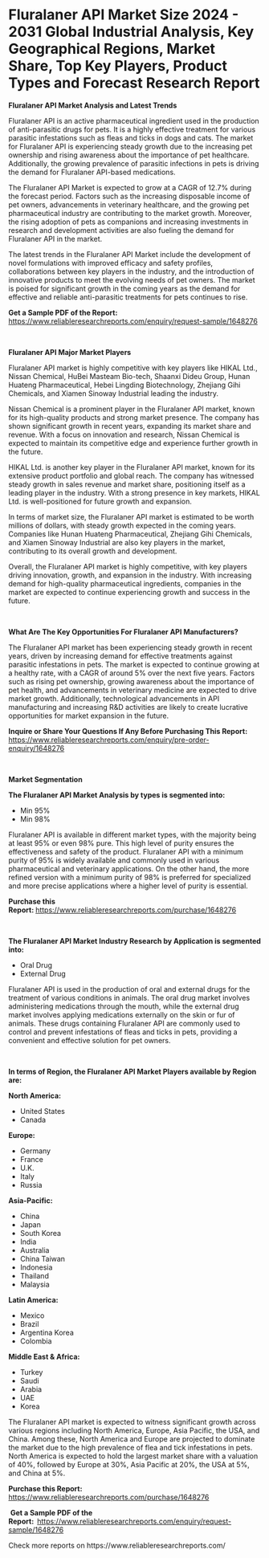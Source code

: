 <p><h1>Fluralaner API Market Size 2024 - 2031 Global Industrial Analysis, Key Geographical Regions, Market Share, Top Key Players, Product Types and Forecast Research Report</h1></p><p><strong>Fluralaner API Market Analysis and Latest Trends</strong></p>
<p><p>Fluralaner API is an active pharmaceutical ingredient used in the production of anti-parasitic drugs for pets. It is a highly effective treatment for various parasitic infestations such as fleas and ticks in dogs and cats. The market for Fluralaner API is experiencing steady growth due to the increasing pet ownership and rising awareness about the importance of pet healthcare. Additionally, the growing prevalence of parasitic infections in pets is driving the demand for Fluralaner API-based medications.</p><p>The Fluralaner API Market is expected to grow at a CAGR of 12.7% during the forecast period. Factors such as the increasing disposable income of pet owners, advancements in veterinary healthcare, and the growing pet pharmaceutical industry are contributing to the market growth. Moreover, the rising adoption of pets as companions and increasing investments in research and development activities are also fueling the demand for Fluralaner API in the market.</p><p>The latest trends in the Fluralaner API Market include the development of novel formulations with improved efficacy and safety profiles, collaborations between key players in the industry, and the introduction of innovative products to meet the evolving needs of pet owners. The market is poised for significant growth in the coming years as the demand for effective and reliable anti-parasitic treatments for pets continues to rise.</p></p>
<p><strong>Get a Sample PDF of the Report:&nbsp;</strong> <a href="https://www.reliableresearchreports.com/enquiry/request-sample/1648276">https://www.reliableresearchreports.com/enquiry/request-sample/1648276</a></p>
<p>&nbsp;</p>
<p><strong>Fluralaner API Major Market Players</strong></p>
<p><p>Fluralaner API market is highly competitive with key players like HIKAL Ltd., Nissan Chemical, HuBei Masteam Bio-tech, Shaanxi Dideu Group, Hunan Huateng Pharmaceutical, Hebei Lingding Biotechnology, Zhejiang Gihi Chemicals, and Xiamen Sinoway Industrial leading the industry.</p><p>Nissan Chemical is a prominent player in the Fluralaner API market, known for its high-quality products and strong market presence. The company has shown significant growth in recent years, expanding its market share and revenue. With a focus on innovation and research, Nissan Chemical is expected to maintain its competitive edge and experience further growth in the future.</p><p>HIKAL Ltd. is another key player in the Fluralaner API market, known for its extensive product portfolio and global reach. The company has witnessed steady growth in sales revenue and market share, positioning itself as a leading player in the industry. With a strong presence in key markets, HIKAL Ltd. is well-positioned for future growth and expansion.</p><p>In terms of market size, the Fluralaner API market is estimated to be worth millions of dollars, with steady growth expected in the coming years. Companies like Hunan Huateng Pharmaceutical, Zhejiang Gihi Chemicals, and Xiamen Sinoway Industrial are also key players in the market, contributing to its overall growth and development.</p><p>Overall, the Fluralaner API market is highly competitive, with key players driving innovation, growth, and expansion in the industry. With increasing demand for high-quality pharmaceutical ingredients, companies in the market are expected to continue experiencing growth and success in the future.</p></p>
<p>&nbsp;</p>
<p><strong>What Are The Key Opportunities For Fluralaner API Manufacturers?</strong></p>
<p><p>The Fluralaner API market has been experiencing steady growth in recent years, driven by increasing demand for effective treatments against parasitic infestations in pets. The market is expected to continue growing at a healthy rate, with a CAGR of around 5% over the next five years. Factors such as rising pet ownership, growing awareness about the importance of pet health, and advancements in veterinary medicine are expected to drive market growth. Additionally, technological advancements in API manufacturing and increasing R&D activities are likely to create lucrative opportunities for market expansion in the future.</p></p>
<p><strong>Inquire or Share Your Questions If Any Before Purchasing This Report:</strong> <a href="https://www.reliableresearchreports.com/enquiry/pre-order-enquiry/1648276">https://www.reliableresearchreports.com/enquiry/pre-order-enquiry/1648276</a></p>
<p>&nbsp;</p>
<p><strong>Market Segmentation</strong></p>
<p><strong>The Fluralaner API Market Analysis by types is segmented into:</strong></p>
<p><ul><li>Min 95%</li><li>Min 98%</li></ul></p>
<p><p>Fluralaner API is available in different market types, with the majority being at least 95% or even 98% pure. This high level of purity ensures the effectiveness and safety of the product. Fluralaner API with a minimum purity of 95% is widely available and commonly used in various pharmaceutical and veterinary applications. On the other hand, the more refined version with a minimum purity of 98% is preferred for specialized and more precise applications where a higher level of purity is essential.</p></p>
<p><strong>Purchase this Report:&nbsp;</strong><a href="https://www.reliableresearchreports.com/purchase/1648276">https://www.reliableresearchreports.com/purchase/1648276</a></p>
<p>&nbsp;</p>
<p><strong>The Fluralaner API Market Industry Research by Application is segmented into:</strong></p>
<p><ul><li>Oral Drug</li><li>External Drug</li></ul></p>
<p><p>Fluralaner API is used in the production of oral and external drugs for the treatment of various conditions in animals. The oral drug market involves administering medications through the mouth, while the external drug market involves applying medications externally on the skin or fur of animals. These drugs containing Fluralaner API are commonly used to control and prevent infestations of fleas and ticks in pets, providing a convenient and effective solution for pet owners.</p></p>
<p>&nbsp;</p>
<p><strong>In terms of Region, the Fluralaner API Market Players available by Region are:</strong></p>
<p>
    <p> <strong> North America: </strong>
        <ul>
            <li>United States</li>
            <li>Canada</li>
        </ul>
        </p> 
    <p> <strong> Europe: </strong>
        <ul>
            <li>Germany</li>
            <li>France</li>
            <li>U.K.</li>
            <li>Italy</li>
            <li>Russia</li>
        </ul>
        </p> 
    <p> <strong> Asia-Pacific: </strong>
        <ul>
            <li>China</li>
            <li>Japan</li>
            <li>South Korea</li>
            <li>India</li>
            <li>Australia</li>
            <li>China Taiwan</li>
            <li>Indonesia</li>
            <li>Thailand</li>
            <li>Malaysia</li>
        </ul>
        </p> 
    <p> <strong> Latin America: </strong>
        <ul>
            <li>Mexico</li>
            <li>Brazil</li>
            <li>Argentina Korea</li>
            <li>Colombia</li>
        </ul>
        </p> 
    <p> <strong> Middle East & Africa: </strong>
        <ul>
            <li>Turkey</li>
            <li>Saudi</li>
            <li>Arabia</li>
            <li>UAE</li>
            <li>Korea</li>
        </ul>
    </p>
    </p>
<p><p>The Fluralaner API market is expected to witness significant growth across various regions including North America, Europe, Asia Pacific, the USA, and China. Among these, North America and Europe are projected to dominate the market due to the high prevalence of flea and tick infestations in pets. North America is expected to hold the largest market share with a valuation of 40%, followed by Europe at 30%, Asia Pacific at 20%, the USA at 5%, and China at 5%.</p></p>
<p><strong>Purchase this Report: </strong><a href="https://www.reliableresearchreports.com/purchase/1648276">https://www.reliableresearchreports.com/purchase/1648276</a></p>
<p>&nbsp;<strong>Get a Sample PDF of the Report:&nbsp;&nbsp;</strong><a href="https://www.reliableresearchreports.com/enquiry/request-sample/1648276">https://www.reliableresearchreports.com/enquiry/request-sample/1648276</a></p>
<p><strong></strong></p>
<p>Check more reports on https://www.reliableresearchreports.com/</p>